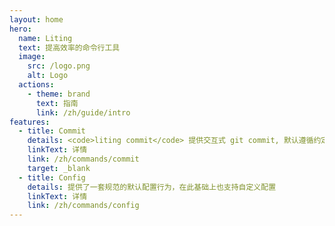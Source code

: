 ```yaml
---
layout: home
hero:
  name: Liting
  text: 提高效率的命令行工具
  image:
    src: /logo.png
    alt: Logo
  actions:
    - theme: brand
      text: 指南
      link: /zh/guide/intro
features:
  - title: Commit
    details: <code>liting commit</code> 提供交互式 git commit, 默认遵循约定式提交规范
    linkText: 详情
    link: /zh/commands/commit
    target: _blank
  - title: Config
    details: 提供了一套规范的默认配置行为，在此基础上也支持自定义配置
    linkText: 详情
    link: /zh/commands/config
---
```

